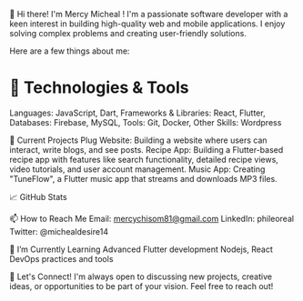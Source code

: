 
👋 Hi there! I'm  Mercy Micheal !
I'm a passionate software developer with a keen interest in building high-quality web and mobile applications.
I enjoy solving complex problems and creating user-friendly solutions. 

Here are a few things about me:

# 🔧 Technologies & Tools
Languages: JavaScript, Dart, 
Frameworks & Libraries: React, Flutter,
Databases:  Firebase, MySQL, 
Tools: Git, Docker,
Other Skills:  Wordpress 

📘 Current Projects
Plug Website: Building a website where users can interact, write blogs, and see posts.
Recipe App: Building a Flutter-based recipe app with features like search functionality, detailed recipe views, video tutorials, and user account management.
Music App: Creating "TuneFlow", a Flutter music app that streams and downloads MP3 files.

📈 GitHub Stats

📫 How to Reach Me
Email: mercychisom81@gmail.com
LinkedIn: phileoreal
Twitter: @michealdesire14


🌱 I’m Currently Learning
Advanced Flutter development 
Nodejs, React 
DevOps practices and tools

💬 Let's Connect!
I'm always open to discussing new projects, creative ideas, or opportunities to be part of your vision. Feel free to reach out!




